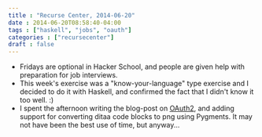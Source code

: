 ```yaml
---
title : "Recurse Center, 2014-06-20"
date : 2014-06-20T08:58:40-04:00
tags : ["haskell", "jobs", "oauth"]
categories : ["recursecenter"]
draft : false
---
```


-   Fridays are optional in Hacker School, and people are given help
    with preparation for job interviews.
-   This week's exercise was a "know-your-language" type exercise and I
    decided to do it with Haskell, and confirmed the fact that I didn't
    know it too well. :)
-   I spent the afternoon writing the blog-post on [OAuth2](./oauth2-demystified.md), and adding
    support for converting ditaa code blocks to png using Pygments.  It
    may not have been the best use of time, but anyway...
